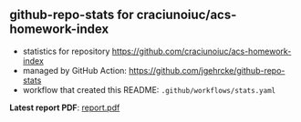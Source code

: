 ## github-repo-stats for craciunoiuc/acs-homework-index

- statistics for repository https://github.com/craciunoiuc/acs-homework-index
- managed by GitHub Action: https://github.com/jgehrcke/github-repo-stats
- workflow that created this README: `.github/workflows/stats.yaml`

**Latest report PDF**: [report.pdf](https://github.com/craciunoiuc/acs-homework-index/raw/repo_stats/craciunoiuc/acs-homework-index/latest-report/report.pdf)

